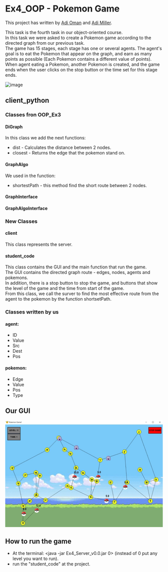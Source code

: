 # Ex4_OOP - Pokemon Game
This project has written by [Adi Oman](https://github.com/adiOmann) and [Adi Miller](https://github.com/AdiMM1).

This task is the fourth task in our object-oriented course. <br />
In this task we were asked to create a Pokemon game according to the directed graph from our previous task. <br /> 
The game has 15 stages, each stage has one or several agents. The agent's goal is to eat the Pokemon that appear on the graph, and earn as many points as possible (Each Pokemon contains a different value of points). <br />
When agent eating a Pokemon, another Pokemon is created, and the game ends when the user clicks on the stop button or the time set for this stage ends.

![image](https://github.com/adiOmann/Ex4_OOP/blob/master/1200px-International_Pok%C3%A9mon_logo.svg.png)

## client_python
### Classes fron OOP_Ex3
#### DiGraph
In this class we add the next functions:
* dist - Calculates the distance between 2 nodes.
* closest - Returns the edge that the pokemon stand on.
#### GraphAlgo
We used in the function:
* shortestPath - this method find the short route between 2 nodes.
#### GraphInterface
#### GraphAlgoInterface
### New Classes
#### client
This class represents the server.
#### student_code
This class contains the GUI and the main function that run the game. <br />
The GUI contains the directed graph route - edges, nodes, agents and pokemons. <br />
In addition, there is a stop button to stop the game, 
and buttons that show the level of the game and the time from start of the game. <br />
From this class, we call the surver to find the most effective route from the agent to the pokemon by the function shortsetPath.
### Classes written by us
#### agent:
* ID
* Value
* Src
* Dest
* Pos
#### pokemon:
* Edge
* Value
* Pos
* Type

## Our GUI
![image](https://github.com/adiOmann/Ex4_OOP/blob/master/GUI.jpeg)




## How to run the game
* At the terminal: <java -jar Ex4_Server_v0.0.jar 0> (instead of 0 put any level you want to run). <br />
* run the "student_code" at the project.
